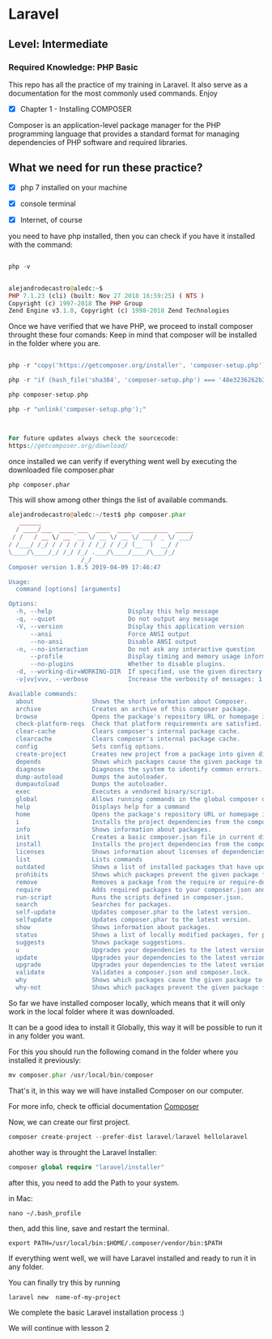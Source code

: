 # Laravel


## Level:  Intermediate
### Required Knowledge:  PHP Basic

This repo has all the practice of my training in Laravel. It also serve as a documentation for the most commonly used commands.  Enjoy


- [x] Chapter 1 - Installing COMPOSER

Composer is an application-level package manager for the PHP programming language that provides a standard format for managing dependencies of PHP software and required libraries.


## What we need for run these practice?

- [x] php 7 installed on your machine
- [x] console terminal
- [x] Internet, of course


you need to have php installed, then you can check if you have it installed with the command:

```php

php -v


alejandrodecastro@aledc:~$
PHP 7.1.23 (cli) (built: Nov 27 2018 16:59:25) ( NTS )
Copyright (c) 1997-2018 The PHP Group
Zend Engine v3.1.0, Copyright (c) 1998-2018 Zend Technologies
```


Once we have verified that we have PHP, we proceed to install composer throught these four comands:
Keep in mind that composer will be installed in the folder where you are.


```php

php -r "copy('https://getcomposer.org/installer', 'composer-setup.php');"

php -r "if (hash_file('sha384', 'composer-setup.php') === '48e3236262b34d30969dca3c37281b3b4bbe3221bda826ac6a9a62d6444cdb0dcd0615698a5cbe587c3f0fe57a54d8f5') { echo 'Installer verified'; } else { echo 'Installer corrupt'; unlink('composer-setup.php'); } echo PHP_EOL;"

php composer-setup.php

php -r "unlink('composer-setup.php');"



For future updates always check the sourcecode:
https://getcomposer.org/download/

```

once installed we can verify if everything went well by executing the downloaded file composer.phar

```
php composer.phar
```

This will show among other things the list of available commands.

```php
alejandrodecastro@aledc:~/test$ php composer.phar
   ______
  / ____/___  ____ ___  ____  ____  ________  _____
 / /   / __ \/ __ `__ \/ __ \/ __ \/ ___/ _ \/ ___/
/ /___/ /_/ / / / / / / /_/ / /_/ (__  )  __/ /
\____/\____/_/ /_/ /_/ .___/\____/____/\___/_/
                    /_/
Composer version 1.8.5 2019-04-09 17:46:47

Usage:
  command [options] [arguments]

Options:
  -h, --help                     Display this help message
  -q, --quiet                    Do not output any message
  -V, --version                  Display this application version
      --ansi                     Force ANSI output
      --no-ansi                  Disable ANSI output
  -n, --no-interaction           Do not ask any interactive question
      --profile                  Display timing and memory usage information
      --no-plugins               Whether to disable plugins.
  -d, --working-dir=WORKING-DIR  If specified, use the given directory as working directory.
  -v|vv|vvv, --verbose           Increase the verbosity of messages: 1 for normal output, 2 for more verbose output and 3 for debug

Available commands:
  about                Shows the short information about Composer.
  archive              Creates an archive of this composer package.
  browse               Opens the package's repository URL or homepage in your browser.
  check-platform-reqs  Check that platform requirements are satisfied.
  clear-cache          Clears composer's internal package cache.
  clearcache           Clears composer's internal package cache.
  config               Sets config options.
  create-project       Creates new project from a package into given directory.
  depends              Shows which packages cause the given package to be installed.
  diagnose             Diagnoses the system to identify common errors.
  dump-autoload        Dumps the autoloader.
  dumpautoload         Dumps the autoloader.
  exec                 Executes a vendored binary/script.
  global               Allows running commands in the global composer dir ($COMPOSER_HOME).
  help                 Displays help for a command
  home                 Opens the package's repository URL or homepage in your browser.
  i                    Installs the project dependencies from the composer.lock file if present, or falls back on the composer.json.
  info                 Shows information about packages.
  init                 Creates a basic composer.json file in current directory.
  install              Installs the project dependencies from the composer.lock file if present, or falls back on the composer.json.
  licenses             Shows information about licenses of dependencies.
  list                 Lists commands
  outdated             Shows a list of installed packages that have updates available, including their latest version.
  prohibits            Shows which packages prevent the given package from being installed.
  remove               Removes a package from the require or require-dev.
  require              Adds required packages to your composer.json and installs them.
  run-script           Runs the scripts defined in composer.json.
  search               Searches for packages.
  self-update          Updates composer.phar to the latest version.
  selfupdate           Updates composer.phar to the latest version.
  show                 Shows information about packages.
  status               Shows a list of locally modified packages, for packages installed from source.
  suggests             Shows package suggestions.
  u                    Upgrades your dependencies to the latest version according to composer.json, and updates the composer.lock file.
  update               Upgrades your dependencies to the latest version according to composer.json, and updates the composer.lock file.
  upgrade              Upgrades your dependencies to the latest version according to composer.json, and updates the composer.lock file.
  validate             Validates a composer.json and composer.lock.
  why                  Shows which packages cause the given package to be installed.
  why-not              Shows which packages prevent the given package from being installed.
```

So far we have installed composer locally, which means that it will only work in the local folder where it was downloaded.

It can be a good idea to install it Globally, this way it will be possible to run it in any folder you want.

For this you should run the following comand in the folder where you installed it previously:

```php
mv composer.phar /usr/local/bin/composer
```

That's it, in this way we will have installed Composer on our computer.

For more info, check te official documentation [Composer](https://getcomposer.org/doc/00-intro.md)


Now, we can create our first project.

```php
composer create-project --prefer-dist laravel/laravel hellolaravel
```

ahother way is throught the Laravel Installer:

```php
composer global require "laravel/installer"
```

after this, you need to add the Path to your system.

in Mac:
```
nano ~/.bash_profile
```

then, add this line, save and restart the terminal.

```
export PATH=/usr/local/bin:$HOME/.composer/vendor/bin:$PATH
```


If everything went well, we will have Laravel installed and ready to run it in any folder.


You can finally try this by running

```
laravel new  name-of-my-project
```


We complete the basic Laravel installation process  :)


We will continue with lesson 2









